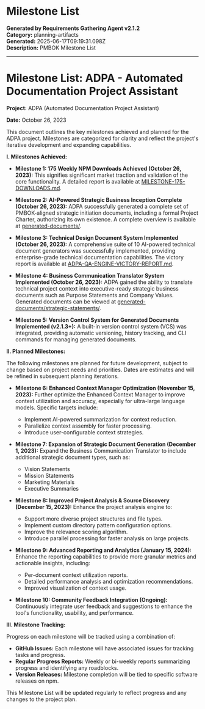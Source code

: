 # Milestone List

**Generated by Requirements Gathering Agent v2.1.2**  
**Category:** planning-artifacts  
**Generated:** 2025-06-17T09:19:31.098Z  
**Description:** PMBOK Milestone List

---

# Milestone List: ADPA - Automated Documentation Project Assistant

**Project:** ADPA (Automated Documentation Project Assistant)

**Date:** October 26, 2023


This document outlines the key milestones achieved and planned for the ADPA project.  Milestones are categorized for clarity and reflect the project's iterative development and expanding capabilities.


**I. Milestones Achieved:**

* **Milestone 1: 175 Weekly NPM Downloads Achieved (October 26, 2023):** This signifies significant market traction and validation of the core functionality.  A detailed report is available at [MILESTONE-175-DOWNLOADS.md](MILESTONE-175-DOWNLOADS.md).

* **Milestone 2: AI-Powered Strategic Business Inception Complete (October 26, 2023):**  ADPA successfully generated a complete set of PMBOK-aligned strategic initiation documents, including a formal Project Charter, authorizing its own existence.  A complete overview is available at [generated-documents/](generated-documents/).

* **Milestone 3: Technical Design Document System Implemented (October 26, 2023):**  A comprehensive suite of 10 AI-powered technical document generators was successfully implemented, providing enterprise-grade technical documentation capabilities.  The victory report is available at [ADPA-QA-ENGINE-VICTORY-REPORT.md](ADPA-QA-ENGINE-VICTORY-REPORT.md).

* **Milestone 4: Business Communication Translator System Implemented (October 26, 2023):** ADPA gained the ability to translate technical project context into executive-ready strategic business documents such as Purpose Statements and Company Values.  Generated documents can be viewed at [generated-documents/strategic-statements/](generated-documents/strategic-statements/).

* **Milestone 5: Version Control System for Generated Documents Implemented (v2.1.3+):** A built-in version control system (VCS) was integrated, providing automatic versioning, history tracking, and CLI commands for managing generated documents.



**II. Planned Milestones:**

The following milestones are planned for future development, subject to change based on project needs and priorities.  Dates are estimates and will be refined in subsequent planning iterations.


* **Milestone 6: Enhanced Context Manager Optimization (November 15, 2023):** Further optimize the Enhanced Context Manager to improve context utilization and accuracy, especially for ultra-large language models.  Specific targets include:
    * Implement AI-powered summarization for context reduction.
    * Parallelize context assembly for faster processing.
    * Introduce user-configurable context strategies.

* **Milestone 7:  Expansion of Strategic Document Generation (December 1, 2023):**  Expand the Business Communication Translator to include additional strategic document types, such as:
    * Vision Statements
    * Mission Statements
    * Marketing Materials
    * Executive Summaries

* **Milestone 8:  Improved Project Analysis & Source Discovery (December 15, 2023):** Enhance the project analysis engine to:
    * Support more diverse project structures and file types.
    * Implement custom directory pattern configuration options.
    * Improve the relevance scoring algorithm.
    * Introduce parallel processing for faster analysis on large projects.

* **Milestone 9:  Advanced Reporting and Analytics (January 15, 2024):** Enhance the reporting capabilities to provide more granular metrics and actionable insights, including:
    * Per-document context utilization reports.
    * Detailed performance analysis and optimization recommendations.
    * Improved visualization of context usage.


* **Milestone 10:  Community Feedback Integration (Ongoing):**  Continuously integrate user feedback and suggestions to enhance the tool's functionality, usability, and performance.


**III. Milestone Tracking:**

Progress on each milestone will be tracked using a combination of:

* **GitHub Issues:** Each milestone will have associated issues for tracking tasks and progress.
* **Regular Progress Reports:**  Weekly or bi-weekly reports summarizing progress and identifying any roadblocks.
* **Version Releases:**  Milestone completion will be tied to specific software releases on npm.


This Milestone List will be updated regularly to reflect progress and any changes to the project plan.
